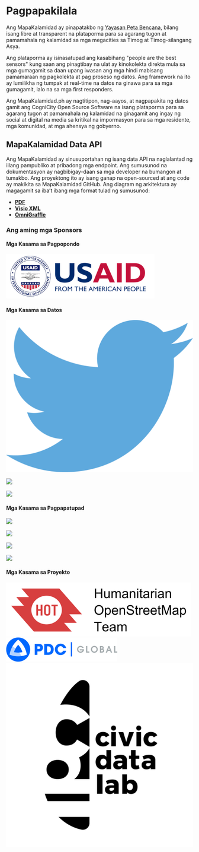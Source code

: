 # Pagpapakilala

Ang MapaKalamidad ay pinapatakbo ng [Yayasan Peta Bencana](https://info.petabencana.id/), bilang isang libre at transparent na plataporma para sa agarang tugon at pamamahala ng kalamidad sa mga megacities sa Timog at Timog-silangang Asya.

Ang plataporma ay isinasatupad ang kasabihang "people are the best sensors" kung saan ang pinagtibay na ulat ay kinokolekta direkta mula sa mga gumagamit sa daan upang iwasan ang mga hindi mabisang pamamaraan ng pagkolekta at pag proseso ng datos. Ang framework na ito ay lumilikha ng tumpak at real-time na datos na ginawa para sa mga gumagamit, lalo na sa mga first responders.

Ang MapaKalamidad.ph ay nagtitipon, nag-aayos, at nagpapakita ng datos gamit ang CogniCity Open Source Software na isang plataporma para sa agarang tugon at pamamahala ng kalamidad na ginagamit ang ingay ng social at digital na media sa kritikal na impormasyon para sa mga residente, mga komunidad, at mga ahensya ng gobyerno.

## MapaKalamidad Data API

Ang MapaKalamidad ay sinusuportahan ng isang data API na naglalantad ng iilang pampubliko at pribadong mga endpoint. Ang sumusunod na dokumentasyon ay nagbibigay-daan sa mga developer na bumangon at tumakbo. Ang proyektong ito ay isang ganap na open-sourced at ang code ay makikita sa MapaKalamidad GitHub. Ang diagram ng arkitektura ay magagamit sa iba’t ibang mga format tulad ng sumusunod:

* [**PDF**](https://github.com/petabencana/petabencana-docs/tree/d8b3cac5b3bc2a65abd49d874bf9c5798e93eb97/petabencana.pdf)
* [**Visio XML**](https://github.com/petabencana/petabencana-docs/tree/d8b3cac5b3bc2a65abd49d874bf9c5798e93eb97/petabencana.vdx)
* [**OmniGraffle**](https://github.com/petabencana/petabencana-docs/tree/d8b3cac5b3bc2a65abd49d874bf9c5798e93eb97/petabencana.graffle.zip)

### Ang aming mga Sponsors

#### Mga Kasama sa Pagpopondo

![USAid](.gitbook/assets/USAID-logo.png) 

#### Mga Kasama sa Datos

![](.gitbook/assets/twitter_logo.png)

![](https://lh4.googleusercontent.com/Auo8hDMDMCzCuMD2QWZ2H4Td0sNnIjcnnpX6Q0uAAV-IMjBHhViO0a-aincAOjcwOh1vXPuB4fxNS1-FkGgrM1pEQrAYbcBRnFe25Y3v-r__-H5JcysnngzxlhxYyQnaJaZr3T3q)

![](https://github.com/petabencana/petabencana-docs/tree/d8b3cac5b3bc2a65abd49d874bf9c5798e93eb97/Mapbox_logo.png)

#### Mga Kasama sa Pagpapatupad

![](https://lh3.googleusercontent.com/ryKYQWkFukrGh50DVeIyJwII_QXfH9ofdSDgVtpESQBe1394awMFrIOb4Ttcu9MWpxH7-2JVPP1KQ8x2LHE6A6C0hNy4Z2T4MwQyx9uQfbEVxy0ZZGC-Vp7DUqYpwgFa-3a9RDBC)

![](https://lh3.googleusercontent.com/H8gW0VyDUa1S7ZwRQ2e59qG4Tnmb7Qo59UTzDWxQIm1jc1Z2hnOyPXz-7rqPczyDfaIKEed0fWF58wtbIrpjSDVGJ_ytglkXR4rP2dLz5l7apLAgDe0Th9USpdMBbVpcyx86Pi2Q)

![](https://lh5.googleusercontent.com/39INbdeXc4iSWDnr7r_fKZcPMUIlJagm8i_jQx_XtQYuKJaeiEuEq6xTrJBYjHtOErLTSrvciNTWwsZRNvLgk94MJU4Rc40j2m71Vmg3KUwRLDpKLH169DDW9AEY5nfW9HcYuFnE)

![](https://lh6.googleusercontent.com/kDOIoRA9eQfqalhssYke4GdD2pfPbVBECUU6tmL8s22n8UgUiX7x7uLiRPZ_7PFfPxStA6jOIeAjnkYczzIP-h0g5pJWeygHRSvKsnR4Zgl2riSFyaU05HJoB9t1FdMdfvRoUB5r)

#### Mga Kasama sa Proyekto

![](.gitbook/assets/Hot_logo.png) ![](.gitbook/assets/pcd_logo%20%281%29.png) ![](.gitbook/assets/cdl_logo.png)


